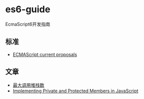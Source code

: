 es6-guide
=========

EcmaScript6开发指南

标准
-

* [ECMAScript current proposals](https://github.com/tc39/ecma262?utm_source=javascriptweekly&utm_medium=email)

文章
-

* [最大调用堆栈数](http://www.2ality.com/2014/04/call-stack-size.html)
* [Implementing Private and Protected Members in JavaScript](http://philipwalton.com/articles/implementing-private-and-protected-members-in-javascript/?utm_source=javascriptweekly&utm_medium=email)
